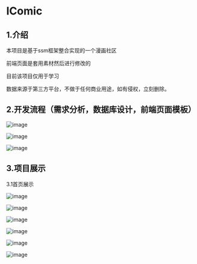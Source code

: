 # IComic

## 1.介绍

本项目是基于ssm框架整合实现的一个漫画社区

前端页面是套用素材然后进行修改的 

目前该项目仅用于学习 

数据来源于第三方平台，不做于任何商业用途，如有侵权，立刻删除。

## 2.开发流程（需求分析，数据库设计，前端页面模板）

![image](https://github.com/JeromerZWD/img1/blob/master/img/11.png "需求分析") 

![image](https://github.com/JeromerZWD/img1/blob/master/img/22.png "数据库设计") 

![image](https://github.com/JeromerZWD/img1/blob/master/img/33.png "前端页面模板") 

## 3.项目展示

3.1首页展示

![image](https://github.com/JeromerZWD/img1/blob/master/img/44.png "首页展示1") 

![image](https://github.com/JeromerZWD/img1/blob/master/img/55.png "首页展示2") 

![image](https://github.com/JeromerZWD/img1/blob/master/img/66.png "首页展示3") 

![image](https://github.com/JeromerZWD/img1/blob/master/img/77.png "首页展示4") 

![image](https://github.com/JeromerZWD/img1/blob/master/img/88.png "首页展示5") 

![image](https://github.com/JeromerZWD/img1/blob/master/img/99.png "首页展示6") 
